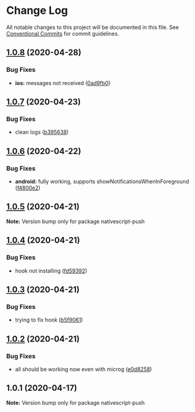 # Change Log

All notable changes to this project will be documented in this file.
See [Conventional Commits](https://conventionalcommits.org) for commit guidelines.

## [1.0.8](https://github.com/farfromrefug/nativescript-push/compare/v1.0.7...v1.0.8) (2020-04-28)


### Bug Fixes

* **ios:** messages not received ([0ad9fb0](https://github.com/farfromrefug/nativescript-push/commit/0ad9fb0a0ce24a12928fb15b62baa1148aebabdb))





## [1.0.7](https://github.com/farfromrefug/nativescript-push/compare/v1.0.6...v1.0.7) (2020-04-23)


### Bug Fixes

* clean logs ([b395638](https://github.com/farfromrefug/nativescript-push/commit/b3956387da30076ff024f35583f8f4ee3893d220))





## [1.0.6](https://github.com/farfromrefug/nativescript-push/compare/v1.0.5...v1.0.6) (2020-04-22)


### Bug Fixes

* **android:** fully working, supports showNotificationsWhenInForeground ([f4800e2](https://github.com/farfromrefug/nativescript-push/commit/f4800e2ec6e09acf2f8b62278a6a7c3151c09727))





## [1.0.5](https://github.com/farfromrefug/nativescript-push/compare/v1.0.4...v1.0.5) (2020-04-21)

**Note:** Version bump only for package nativescript-push





## [1.0.4](https://github.com/farfromrefug/nativescript-push/compare/v1.0.3...v1.0.4) (2020-04-21)


### Bug Fixes

* hook not installing ([fd59392](https://github.com/farfromrefug/nativescript-push/commit/fd59392eca51359c4423d788eda86c127e035616))





## [1.0.3](https://github.com/farfromrefug/nativescript-push/compare/v1.0.2...v1.0.3) (2020-04-21)


### Bug Fixes

* trying to fix hook ([b5f9061](https://github.com/farfromrefug/nativescript-push/commit/b5f906113ad771a6348aad13f24f9d7631099855))





## [1.0.2](https://github.com/farfromrefug/nativescript-push/compare/v1.0.1...v1.0.2) (2020-04-21)


### Bug Fixes

* all should be working now even with microg ([e0d8258](https://github.com/farfromrefug/nativescript-push/commit/e0d8258352d3769eaec0d7bdd9e65c850ea77951))





## 1.0.1 (2020-04-17)

**Note:** Version bump only for package nativescript-push
